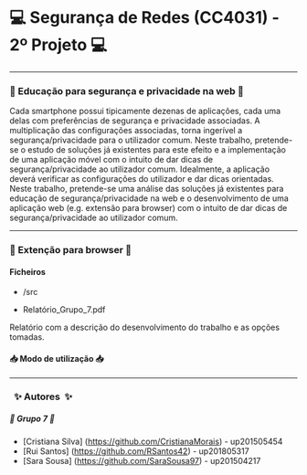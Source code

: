 # :computer: Segurança de Redes (CC4031) - 2º Projeto :computer:

------------------------------------------------------------------------

### :school: Educação para segurança e privacidade na web :school:
Cada smartphone possui tipicamente dezenas de aplicações, cada uma delas com preferências de segurança e privacidade associadas. A multiplicação das configurações associadas, torna ingerível a segurança/privacidade para o utilizador comum. Neste trabalho, pretende-se o estudo de soluções já existentes para este efeito e a implementação de uma aplicação móvel com o intuito de dar dicas de segurança/privacidade ao utilizador comum. Idealmente, a aplicação deverá verificar as configurações do utilizador e dar dicas orientadas.
Neste trabalho, pretende-se uma análise das soluções já existentes para educação de segurança/privacidade na web e o desenvolvimento de uma aplicação web (e.g. extensão para browser) com o intuito de dar dicas de segurança/privacidade ao utilizador comum.

------------------------------------------------------------------------

### :fox_face: Extenção para browser :fox_face:

#### Ficheiros

* /src

* Relatório_Grupo_7.pdf

Relatório com a descrição do desenvolvimento do trabalho e as opções tomadas.

#### :inbox_tray: Modo de utilização :inbox_tray:


------------------------------------------------------------------------

### &nbsp; :sparkles: Autores&nbsp; :sparkles:

##### :busts_in_silhouette: Grupo 7 :busts_in_silhouette:

 * [Cristiana Silva] (https://github.com/CristianaMorais) - up201505454         
 * [Rui Santos] (https://github.com/RSantos42)            - up201805317        
 * [Sara Sousa] (https://github.com/SaraSousa97)          - up201504217        
